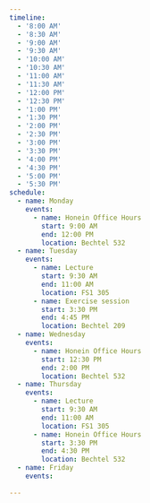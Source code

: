 ```yaml
---
timeline:
  - '8:00 AM'
  - '8:30 AM'
  - '9:00 AM'
  - '9:30 AM'
  - '10:00 AM'
  - '10:30 AM'
  - '11:00 AM'
  - '11:30 AM'
  - '12:00 PM'
  - '12:30 PM'
  - '1:00 PM'
  - '1:30 PM'
  - '2:00 PM'
  - '2:30 PM'
  - '3:00 PM'
  - '3:30 PM'
  - '4:00 PM'
  - '4:30 PM'
  - '5:00 PM'
  - '5:30 PM'
schedule:
  - name: Monday
    events:
      - name: Honein Office Hours
        start: 9:00 AM
        end: 12:00 PM
        location: Bechtel 532
  - name: Tuesday
    events:
      - name: Lecture
        start: 9:30 AM
        end: 11:00 AM
        location: FS1 305
      - name: Exercise session
        start: 3:30 PM
        end: 4:45 PM
        location: Bechtel 209
  - name: Wednesday
    events:
      - name: Honein Office Hours
        start: 12:30 PM
        end: 2:00 PM
        location: Bechtel 532
  - name: Thursday
    events:
      - name: Lecture
        start: 9:30 AM
        end: 11:00 AM
        location: FS1 305
      - name: Honein Office Hours
        start: 3:30 PM
        end: 4:30 PM
        location: Bechtel 532
  - name: Friday
    events:
      
---
```


